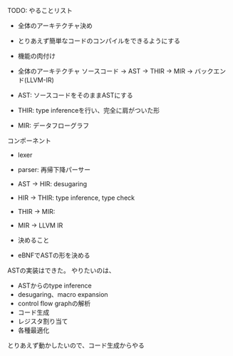 TODO: やることリスト
* 全体のアーキテクチャ決め
* とりあえず簡単なコードのコンパイルをできるようにする
* 機能の肉付け

* 全体のアーキテクチャ
ソースコード -> AST -> THIR -> MIR -> バックエンド(LLVM-IR)
* AST: ソースコードをそのままASTにする
* THIR: type inferenceを行い、完全に肩がついた形
* MIR: データフローグラフ

コンポーネント
* lexer
* parser: 再帰下降パーサー
* AST -> HIR: desugaring
* HIR -> THIR: type inference, type check
* THIR -> MIR:
* MIR -> LLVM IR

* 決めること
* eBNFでASTの形を決める

ASTの実装はできた。
やりたいのは、
* ASTからのtype inference
* desugaring、macro expansion
* control flow graphの解析
* コード生成
* レジスタ割り当て
* 各種最適化

とりあえず動かしたいので、コード生成からやる